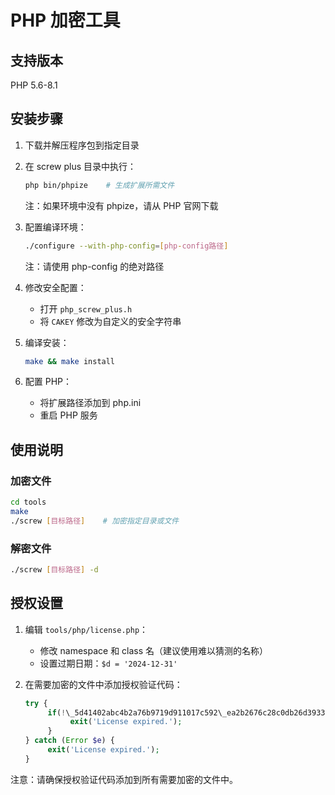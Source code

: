# PHP 加密工具

## 支持版本
PHP 5.6-8.1

## 安装步骤

1. 下载并解压程序包到指定目录
2. 在 screw plus 目录中执行：
    ```bash
    php bin/phpize    # 生成扩展所需文件
    ```
    注：如果环境中没有 phpize，请从 PHP 官网下载

3. 配置编译环境：
    ```bash
    ./configure --with-php-config=[php-config路径]
    ```
    注：请使用 php-config 的绝对路径

4. 修改安全配置：
    - 打开 `php_screw_plus.h`
    - 将 `CAKEY` 修改为自定义的安全字符串

5. 编译安装：
    ```bash
    make && make install
    ```

6. 配置 PHP：
    - 将扩展路径添加到 php.ini
    - 重启 PHP 服务

## 使用说明

### 加密文件
```bash
cd tools
make
./screw [目标路径]    # 加密指定目录或文件
```

### 解密文件
```bash
./screw [目标路径] -d
```

## 授权设置

1. 编辑 `tools/php/license.php`：
    - 修改 namespace 和 class 名（建议使用难以猜测的名称）
    - 设置过期日期：`$d = '2024-12-31'`

2. 在需要加密的文件中添加授权验证代码：
    ```php
    try {
         if(!\_5d41402abc4b2a76b9719d911017c592\_ea2b2676c28c0db26d39331a336c6b92::_()) {
              exit('License expired.');
         }
    } catch (Error $e) {
         exit('License expired.');
    }
    ```

注意：请确保授权验证代码添加到所有需要加密的文件中。